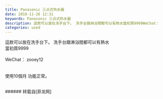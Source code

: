 ```yaml
---
title: Panasonic 三点式热水器
date: 2018-11-26 12:31
keywords: Panasonic 三点式热水器
description: 這款可以放在洗手台下。 洗手台跟淋浴間都可以有熱水當初買9999WeChat： zooey12使用10個月 功能正常。
categories: used
---
```

<td class="t_f" id="postmessage_2356224">

這款可以放在洗手台下。 洗手台跟淋浴間都可以有熱水<br/>
當初買9999<br/>
<br/>
WeChat： zooey12<br/>
<img alt="" border="0" class="zoom" data-cf-modified-c998fefd10e8f37014a4667c-="" file="http://www.flw.ph/data/appbyme/upload/image/201811/26/n7HrREJdDrzZ.jpg" id="aimg_Icflv" lazyloadthumb="1" onclick="" onmouseover="" src="http://www.flw.ph/data/appbyme/upload/image/201811/26/n7HrREJdDrzZ.jpg"/><br/>
<br/>
<img alt="" border="0" class="zoom" data-cf-modified-c998fefd10e8f37014a4667c-="" file="http://www.flw.ph/data/appbyme/upload/image/201811/26/rR1tca4whchm.jpg" id="aimg_Yd94g" lazyloadthumb="1" onclick="" onmouseover="" src="http://www.flw.ph/data/appbyme/upload/image/201811/26/rR1tca4whchm.jpg"/><br/>
<br/>
<img alt="" border="0" class="zoom" data-cf-modified-c998fefd10e8f37014a4667c-="" file="http://www.flw.ph/data/appbyme/upload/image/201811/26/GuZXWa3VMxck.jpg" id="aimg_MmcwC" lazyloadthumb="1" onclick="" onmouseover="" src="http://www.flw.ph/data/appbyme/upload/image/201811/26/GuZXWa3VMxck.jpg"/><br/>
使用10個月 功能正常。<br/>
<br/>
</td>
###### 转载自[菲龙网]